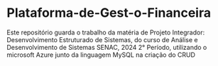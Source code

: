 # Plataforma-de-Gest-o-Financeira
Este repositório guarda o trabalho da matéria de Projeto Integrador: Desenvolvimento Estruturado de Sistemas, do curso de Análise e Desenvolvimento de Sistemas SENAC, 2024 2° Período, utilizando o microsoft Azure junto da linguagem MySQL na criação do CRUD 

